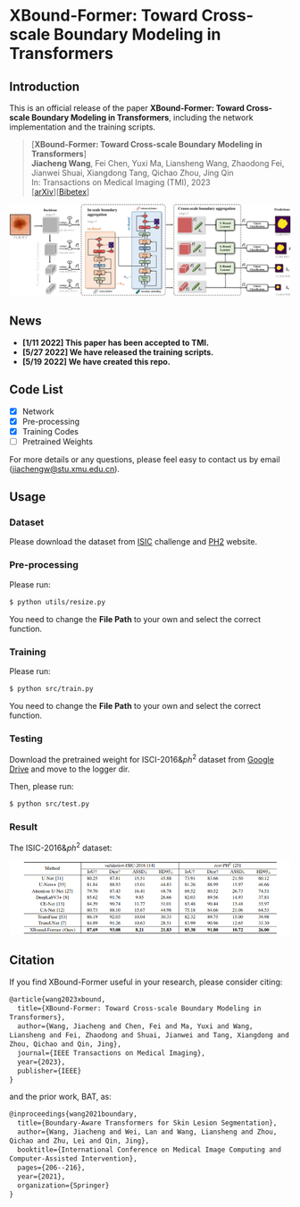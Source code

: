 # XBound-Former: Toward Cross-scale Boundary Modeling in Transformers

## Introduction

This is an official release of the paper **XBound-Former: Toward Cross-scale Boundary Modeling in Transformers**, including the network implementation and the training scripts.

> [**XBound-Former: Toward Cross-scale Boundary Modeling in Transformers**]<br/>
> **Jiacheng Wang**, Fei Chen, Yuxi Ma, Liansheng Wang, Zhaodong Fei, Jianwei Shuai, Xiangdong Tang, Qichao Zhou, Jing Qin <br/>
> In: Transactions on Medical Imaging (TMI), 2023  <br/>
> [[arXiv](https://arxiv.org/abs/2206.00806)][[Bibetex](https://github.com/jcwang123、xboundformer#Citation)]

<div align="center" border=> <img src=frame.jpg width="700" > </div>

## News
- **[1/11 2022] This paper has been accepted to TMI.**
- **[5/27 2022] We have released the training scripts.**
- **[5/19 2022] We have created this repo.**

## Code List

- [x] Network
- [x] Pre-processing
- [x] Training Codes
- [ ] Pretrained Weights

For more details or any questions, please feel easy to contact us by email (jiachengw@stu.xmu.edu.cn).

## Usage

### Dataset

Please download the dataset from [ISIC](https://www.isic-archive.com/) challenge and [PH2](https://www.fc.up.pt/addi/ph2%20database.html) website.

### Pre-processing

Please run:

```bash
$ python utils/resize.py
```

You need to change the **File Path** to your own and select the correct function.

### Training 

Please run:

```bash
$ python src/train.py
```
You need to change the **File Path** to your own and select the correct function.

### Testing

Download the pretrained weight for ISCI-2016&$ph^2$ dataset from [Google Drive](https://drive.google.com/file/d/1-eMHYX1fr-QvI3n50S0xqWcxc3FGsMgE/view?usp=sharing) and move to the logger dir.

Then, please run:

```bash
$ python src/test.py
```

### Result
The ISIC-2016&$ph^2$ dataset:
<div align="center" border=> <img src=isic2016.png width="700" > </div>

## Citation

If you find XBound-Former useful in your research, please consider citing:
```
@article{wang2023xbound,
  title={XBound-Former: Toward Cross-scale Boundary Modeling in Transformers},
  author={Wang, Jiacheng and Chen, Fei and Ma, Yuxi and Wang, Liansheng and Fei, Zhaodong and Shuai, Jianwei and Tang, Xiangdong and Zhou, Qichao and Qin, Jing},
  journal={IEEE Transactions on Medical Imaging},
  year={2023},
  publisher={IEEE}
}
```
and the prior work, BAT, as:
```
@inproceedings{wang2021boundary,
  title={Boundary-Aware Transformers for Skin Lesion Segmentation},
  author={Wang, Jiacheng and Wei, Lan and Wang, Liansheng and Zhou, Qichao and Zhu, Lei and Qin, Jing},
  booktitle={International Conference on Medical Image Computing and Computer-Assisted Intervention},
  pages={206--216},
  year={2021},
  organization={Springer}
}
```
